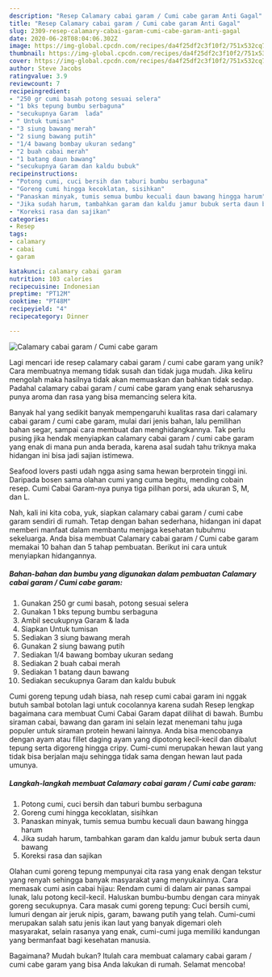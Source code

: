 ```yaml
---
description: "Resep Calamary cabai garam / Cumi cabe garam Anti Gagal"
title: "Resep Calamary cabai garam / Cumi cabe garam Anti Gagal"
slug: 2309-resep-calamary-cabai-garam-cumi-cabe-garam-anti-gagal
date: 2020-06-28T08:04:06.302Z
image: https://img-global.cpcdn.com/recipes/da4f25df2c3f10f2/751x532cq70/calamary-cabai-garam-cumi-cabe-garam-foto-resep-utama.jpg
thumbnail: https://img-global.cpcdn.com/recipes/da4f25df2c3f10f2/751x532cq70/calamary-cabai-garam-cumi-cabe-garam-foto-resep-utama.jpg
cover: https://img-global.cpcdn.com/recipes/da4f25df2c3f10f2/751x532cq70/calamary-cabai-garam-cumi-cabe-garam-foto-resep-utama.jpg
author: Steve Jacobs
ratingvalue: 3.9
reviewcount: 7
recipeingredient:
- "250 gr cumi basah potong sesuai selera"
- "1 bks tepung bumbu serbaguna"
- "secukupnya Garam  lada"
- " Untuk tumisan"
- "3 siung bawang merah"
- "2 siung bawang putih"
- "1/4 bawang bombay ukuran sedang"
- "2 buah cabai merah"
- "1 batang daun bawang"
- "secukupnya Garam dan kaldu bubuk"
recipeinstructions:
- "Potong cumi, cuci bersih dan taburi bumbu serbaguna"
- "Goreng cumi hingga kecoklatan, sisihkan"
- "Panaskan minyak, tumis semua bumbu kecuali daun bawang hingga harum"
- "Jika sudah harum, tambahkan garam dan kaldu jamur bubuk serta daun bawang"
- "Koreksi rasa dan sajikan"
categories:
- Resep
tags:
- calamary
- cabai
- garam

katakunci: calamary cabai garam 
nutrition: 103 calories
recipecuisine: Indonesian
preptime: "PT12M"
cooktime: "PT48M"
recipeyield: "4"
recipecategory: Dinner

---
```



![Calamary cabai garam / Cumi cabe garam](https://img-global.cpcdn.com/recipes/da4f25df2c3f10f2/751x532cq70/calamary-cabai-garam-cumi-cabe-garam-foto-resep-utama.jpg)

Lagi mencari ide resep calamary cabai garam / cumi cabe garam yang unik? Cara membuatnya memang tidak susah dan tidak juga mudah. Jika keliru mengolah maka hasilnya tidak akan memuaskan dan bahkan tidak sedap. Padahal calamary cabai garam / cumi cabe garam yang enak seharusnya punya aroma dan rasa yang bisa memancing selera kita.

Banyak hal yang sedikit banyak mempengaruhi kualitas rasa dari calamary cabai garam / cumi cabe garam, mulai dari jenis bahan, lalu pemilihan bahan segar, sampai cara membuat dan menghidangkannya. Tak perlu pusing jika hendak menyiapkan calamary cabai garam / cumi cabe garam yang enak di mana pun anda berada, karena asal sudah tahu triknya maka hidangan ini bisa jadi sajian istimewa.

Seafood lovers pasti udah ngga asing sama hewan berprotein tinggi ini. Daripada bosen sama olahan cumi yang cuma begitu, mending cobain resep. Cumi Cabai Garam-nya punya tiga pilihan porsi, ada ukuran S, M, dan L.


Nah, kali ini kita coba, yuk, siapkan calamary cabai garam / cumi cabe garam sendiri di rumah. Tetap dengan bahan sederhana, hidangan ini dapat memberi manfaat dalam membantu menjaga kesehatan tubuhmu sekeluarga. Anda bisa membuat Calamary cabai garam / Cumi cabe garam memakai 10 bahan dan 5 tahap pembuatan. Berikut ini cara untuk menyiapkan hidangannya.

<!--inarticleads1-->

##### Bahan-bahan dan bumbu yang digunakan dalam pembuatan Calamary cabai garam / Cumi cabe garam:

1. Gunakan 250 gr cumi basah, potong sesuai selera
1. Gunakan 1 bks tepung bumbu serbaguna
1. Ambil secukupnya Garam &amp; lada
1. Siapkan  Untuk tumisan
1. Sediakan 3 siung bawang merah
1. Gunakan 2 siung bawang putih
1. Sediakan 1/4 bawang bombay ukuran sedang
1. Sediakan 2 buah cabai merah
1. Sediakan 1 batang daun bawang
1. Sediakan secukupnya Garam dan kaldu bubuk


Cumi goreng tepung udah biasa, nah resep cumi cabai garam ini nggak butuh sambal botolan lagi untuk cocolannya karena sudah Resep lengkap bagaimana cara membuat Cumi Cabai Garam dapat dilihat di bawah. Bumbu siraman cabai, bawang dan garam ini selain lezat menemani tahu juga populer untuk siraman protein hewani lainnya. Anda bisa mencobanya dengan ayam atau fillet daging ayam yang dipotong kecil-kecil dan dibalut tepung serta digoreng hingga cripy. Cumi-cumi merupakan hewan laut yang tidak bisa berjalan maju sehingga tidak sama dengan hewan laut pada umunya. 

<!--inarticleads2-->

##### Langkah-langkah membuat Calamary cabai garam / Cumi cabe garam:

1. Potong cumi, cuci bersih dan taburi bumbu serbaguna
1. Goreng cumi hingga kecoklatan, sisihkan
1. Panaskan minyak, tumis semua bumbu kecuali daun bawang hingga harum
1. Jika sudah harum, tambahkan garam dan kaldu jamur bubuk serta daun bawang
1. Koreksi rasa dan sajikan


Olahan cumi goreng tepung mempunyai cita rasa yang enak dengan tekstur yang renyah sehingga banyak masyarakat yang menyukainnya. Cara memasak cumi asin cabai hijau: Rendam cumi di dalam air panas sampai lunak, lalu potong kecil-kecil. Haluskan bumbu-bumbu dengan cara minyak goreng secukupnya. Cara masak cumi goreng tepung: Cuci bersih cumi, lumuri dengan air jeruk nipis, garam, bawang putih yang telah. Cumi-cumi merupakan salah satu jenis ikan laut yang banyak digemari oleh masyarakat, selain rasanya yang enak, cumi-cumi juga memiliki kandungan yang bermanfaat bagi kesehatan manusia. 

Bagaimana? Mudah bukan? Itulah cara membuat calamary cabai garam / cumi cabe garam yang bisa Anda lakukan di rumah. Selamat mencoba!
